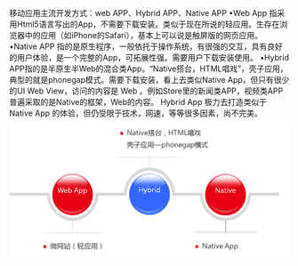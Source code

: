 移动应用主流开发方式：web APP、Hybrid APP、Native APP
•Web App 指采用Html5语言写出的App，不需要下载安装。类似于现在所说的轻应用。生存在浏览器中的应用（如iPhone的Safari），基本上可以说是触屏版的网页应用。
•Native APP 指的是原生程序，一般依托于操作系统，有很强的交互，具有良好的用户体验，是一个完整的App，可拓展性强。需要用户下载安装使用。
•Hybrid APP指的是半原生半Web的混合类App。“Native搭台，HTML唱戏”，壳子应用，典型的就是phonegap模式。需要下载安装，看上去类似Native App，但只有很少的UI Web View，访问的内容是 Web 。例如Store里的新闻类APP，视频类APP普遍采取的是Native的框架，Web的内容。
Hybrid App 极力去打造类似于Native App 的体验，但仍受限于技术，网速，等等很多因素，尚不完美。
![](/assets/108.png)